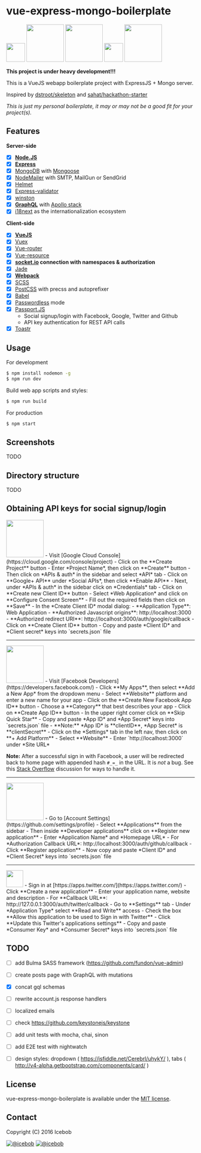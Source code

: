 # vue-express-mongo-boilerplate #

<img src="http://vuejs.org/images/logo.png" width="50">
<img src="https://coligo.io/images/express.svg" width="100">
<img src="https://upload.wikimedia.org/wikipedia/en/thumb/4/45/MongoDB-Logo.svg/527px-MongoDB-Logo.svg.png" width="100">
<img src="https://worldvectorlogo.com/logos/nodejs-icon.svg" width="50">
<img src="https://camo.githubusercontent.com/66747a6e05a799aec9c6e04a3e721ca567748e8b/68747470733a2f2f662e636c6f75642e6769746875622e636f6d2f6173736574732f313336353838312f313931383337332f32653035373166612d376462632d313165332d383436352d3839356632393164343366652e706e67" width="100">

**This project is under heavy development!!!**

This is a VueJS webapp boilerplate project with ExpressJS + Mongo server.

Inspired by [dstroot/skeleton](https://github.com/dstroot/skeleton) and [sahat/hackathon-starter](https://github.com/sahat/hackathon-starter)

*This is just my personal boilerplate, it may or may not be a good fit for your project(s).*

## Features
**Server-side**
* [x] **[Node.JS](https://nodejs.org)**
* [x] **[Express](https://github.com/expressjs/express)**
* [x] [MongoDB](https://www.mongodb.com/) with [Mongoose](https://github.com/Automattic/mongoose)
* [x] [NodeMailer](https://github.com/nodemailer/nodemailer) with SMTP, MailGun or SendGrid
* [x] [Helmet](https://github.com/helmetjs/helmet)
* [x] [Express-validator](https://github.com/ctavan/express-validator)
* [x] [winston](https://github.com/winstonjs/winston)
* [x] **[GraphQL](http://graphql.org/)** with [Apollo stack](http://www.apollostack.com/)
* [x] [i18next](http://i18next.com/) as the internationalization ecosystem

**Client-side**
* [x] **[VueJS](https://github.com/vuejs/vue)**
* [x] [Vuex](https://github.com/vuejs/vuex)
* [x] [Vue-router](https://github.com/vuejs/vue-router)
* [x] [Vue-resource](https://github.com/vuejs/vue-resource)
* [x] **[socket.io](https://github.com/socketio/socket.io) connection with namespaces & authorization**
* [x] [Jade](https://github.com/pugjs/pug)
* [x] **[Webpack](https://github.com/webpack/webpack)**
* [x] [SCSS](http://sass-lang.com/)
* [x] [PostCSS](https://github.com/postcss/postcss) with precss and autoprefixer
* [x] [Babel](https://babeljs.io/)
* [x] [Passwordless](https://www.sitepoint.com/passwordless-authentication-works/) mode
* [x] [Passport.JS](http://passportjs.org/)
	* Social signup/login with Facebook, Google, Twitter and Github
	* API key authentication for REST API calls
* [x] [Toastr](https://github.com/CodeSeven/toastr)

## Usage
For development
```bash
$ npm install nodemon -g
$ npm run dev
```

Build web app scripts and styles:
```bash
$ npm run build
```

For production
```bash
$ npm start
```

## Screenshots
TODO

## Directory structure
TODO

## Obtaining API keys for social signup/login

<img src="https://upload.wikimedia.org/wikipedia/commons/thumb/2/2f/Google_2015_logo.svg/1000px-Google_2015_logo.svg.png" width="100">
- Visit [Google Cloud Console](https://cloud.google.com/console/project)
- Click on the **Create Project** button
- Enter *Project Name*, then click on **Create** button
- Then click on *APIs & auth* in the sidebar and select *API* tab
- Click on **Google+ API** under *Social APIs*, then click **Enable API**
- Next, under *APIs & auth* in the sidebar click on *Credentials* tab
- Click on **Create new Client ID** button
- Select *Web Application* and click on **Configure Consent Screen**
- Fill out the required fields then click on **Save**
- In the *Create Client ID* modal dialog:
 - **Application Type**: Web Application
 - **Authorized Javascript origins**: http://localhost:3000
 - **Authorized redirect URI**: http://localhost:3000/auth/google/callback
- Click on **Create Client ID** button
- Copy and paste *Client ID* and *Client secret* keys into `secrets.json` file

<hr>

<img src="http://www.doit.ba/img/facebook.jpg" width="100">
- Visit [Facebook Developers](https://developers.facebook.com/)
- Click **My Apps**, then select **Add a New App* from the dropdown menu
- Select **Website** platform and enter a new name for your app
- Click on the **Create New Facebook App ID** button
- Choose a **Category** that best describes your app
- Click on **Create App ID** button
- In the upper right corner click on **Skip Quick Star**
- Copy and paste *App ID* and *App Secret* keys into `secrets.json` file
 - **Note:** *App ID* is **clientID**, *App Secret* is **clientSecret**
- Click on the *Settings* tab in the left nav, then click on **+ Add Platform**
- Select **Website**
- Enter `http://localhost:3000` under *Site URL*

**Note:** After a successful sign in with Facebook, a user will be redirected back to home page with appended hash `#_=_` in the URL. It is *not* a bug. See this [Stack Overflow](https://stackoverflow.com/questions/7131909/facebook-callback-appends-to-return-url) discussion for ways to handle it.

<hr>

<img src="https://github.global.ssl.fastly.net/images/modules/logos_page/GitHub-Logo.png" width="100">
- Go to [Account Settings](https://github.com/settings/profile)
- Select **Applications** from the sidebar
- Then inside **Developer applications** click on **Register new application**
- Enter *Application Name* and *Homepage URL*
- For *Authorization Callback URL*: http://localhost:3000/auth/github/callback
- Click **Register application**
- Now copy and paste *Client ID* and *Client Secret* keys into `secrets.json` file

<hr>

<img src="https://g.twimg.com/ios_homescreen_icon.png" width="45">
- Sign in at [https://apps.twitter.com/](https://apps.twitter.com/)
- Click **Create a new application**
- Enter your application name, website and description
- For **Callback URL**: http://127.0.0.1:3000/auth/twitter/callback
- Go to **Settings** tab
- Under *Application Type* select **Read and Write** access
- Check the box **Allow this application to be used to Sign in with Twitter**
- Click **Update this Twitter's applications settings**
- Copy and paste *Consumer Key* and *Consumer Secret* keys into `secrets.json` file

## TODO
* [ ] add Bulma SASS framework (https://github.com/fundon/vue-admin)
* [ ] create posts page with GraphQL with mutations
* [x] concat gql schemas
* [ ] rewrite account.js response handlers
* [ ] localized emails
* [ ] check https://github.com/keystonejs/keystone
* [ ] add unit tests with mocha, chai, sinon
* [ ] add E2E test with nightwatch
* [ ] design styles: dropdown ( https://jsfiddle.net/Cerebrl/uhykY/ ), tabs ( http://v4-alpha.getbootstrap.com/components/card/ )


## License
vue-express-mongo-boilerplate is available under the [MIT license](https://tldrlegal.com/license/mit-license).

## Contact

Copyright (C) 2016 Icebob

[![@icebob](https://img.shields.io/badge/github-icebob-green.svg)](https://github.com/icebob) [![@icebob](https://img.shields.io/badge/twitter-Icebobcsi-blue.svg)](https://twitter.com/Icebobcsi)
